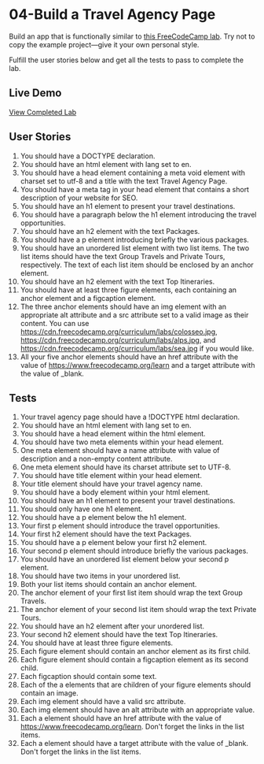 # 04-Build a Travel Agency Page

Build an app that is functionally similar to [this FreeCodeCamp lab](https://www.freecodecamp.org/learn/full-stack-developer/lab-travel-agency-page/build-a-travel-agency-page). Try not to copy the example project—give it your own personal style.

Fulfill the user stories below and get all the tests to pass to complete the lab.

## Live Demo
[View Completed Lab](https://jjotteson1.github.io/FreeCodeCamp-labs/HTML/04-Build-a-Travel-Agency/index.html)

## User Stories
1. You should have a DOCTYPE declaration.
2. You should have an html element with lang set to en.
3. You should have a head element containing a meta void element with charset set to utf-8 and a title with the text Travel Agency Page.
4. You should have a meta tag in your head element that contains a short description of your website for SEO.
5. You should have an h1 element to present your travel destinations.
6. You should have a paragraph below the h1 element introducing the travel opportunities.
7. You should have an h2 element with the text Packages.
8. You should have a p element introducing briefly the various packages.
9. You should have an unordered list element with two list items. The two list items should have the text Group Travels and Private Tours, respectively. The text of each list item should be enclosed by an anchor element.
10. You should have an h2 element with the text Top Itineraries.
11. You should have at least three figure elements, each containing an anchor element and a figcaption element.
12. The three anchor elements should have an img element with an appropriate alt attribute and a src attribute set to a valid image as their content. You can use https://cdn.freecodecamp.org/curriculum/labs/colosseo.jpg, https://cdn.freecodecamp.org/curriculum/labs/alps.jpg, and https://cdn.freecodecamp.org/curriculum/labs/sea.jpg if you would like.
13. All your five anchor elements should have an href attribute with the value of https://www.freecodecamp.org/learn and a target attribute with the value of _blank.

## Tests
1. Your travel agency page should have a !DOCTYPE html declaration.
2. You should have an html element with lang set to en.
3. You should have a head element within the html element.
4. You should have two meta elements within your head element.
5. One meta element should have a name attribute with value of description and a non-empty content attribute.
6. One meta element should have its charset attribute set to UTF-8.
7. You should have title element within your head element.
8. Your title element should have your travel agency name.
9. You should have a body element within your html element.
10. You should have an h1 element to present your travel destinations.
11. You should only have one h1 element.
12. You should have a p element below the h1 element.
13. Your first p element should introduce the travel opportunities.
14. Your first h2 element should have the text Packages.
15. You should have a p element below your first h2 element.
16. Your second p element should introduce briefly the various packages.
17. You should have an unordered list element below your second p element.
18. You should have two items in your unordered list.
19. Both your list items should contain an anchor element.
20. The anchor element of your first list item should wrap the text Group Travels.
21. The anchor element of your second list item should wrap the text Private Tours.
22. You should have an h2 element after your unordered list.
23. Your second h2 element should have the text Top Itineraries.
24. You should have at least three figure elements.
25. Each figure element should contain an anchor element as its first child.
26. Each figure element should contain a figcaption element as its second child.
27. Each figcaption should contain some text.
28. Each of the a elements that are children of your figure elements should contain an image.
29. Each img element should have a valid src attribute.
30. Each img element should have an alt attribute with an appropriate value.
31. Each a element should have an href attribute with the value of https://www.freecodecamp.org/learn. Don't forget the links in the list items.
32. Each a element should have a target attribute with the value of _blank. Don't forget the links in the list items.
